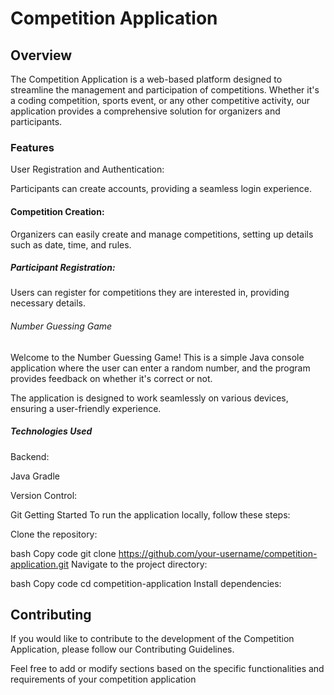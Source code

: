 # Competition Application
## Overview
The Competition Application is a web-based platform designed to streamline the management and participation of competitions. Whether it's a coding competition, sports event, or any other competitive activity, our application provides a comprehensive solution for organizers and participants.

### Features
User Registration and Authentication:

Participants can create accounts, providing a seamless login experience.
#### Competition Creation:

Organizers can easily create and manage competitions, setting up details such as date, time, and rules.
##### Participant Registration:

Users can register for competitions they are interested in, providing necessary details.

###### Number Guessing Game

Welcome to the Number Guessing Game! This is a simple Java console application where the user can enter a random number, and the program provides feedback on whether it's correct or not.


The application is designed to work seamlessly on various devices, ensuring a user-friendly experience.
##### Technologies Used

Backend:

Java
Gradle

Version Control:

Git
Getting Started
To run the application locally, follow these steps:

Clone the repository:

bash
Copy code
git clone https://github.com/your-username/competition-application.git
Navigate to the project directory:

bash
Copy code
cd competition-application
Install dependencies:




## Contributing
If you would like to contribute to the development of the Competition Application, please follow our Contributing Guidelines.


Feel free to add or modify sections based on the specific functionalities and requirements of your competition application
